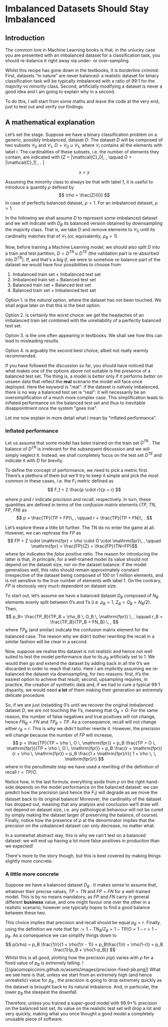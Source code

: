 # Imbalanced Datasets Should Stay Imbalanced

## Introduction

The common lore in Machine Learning books is that, in the unlucky case you are presented with an imbalanced dataset for a classification task, you should re-balance it right away via under- or over-sampling. 

Whilst this recipe has gone down in the textbooks, it is *borderline criminal*. First, datasets “in nature” are never balanced: a realistic dataset for binary classification task will be typically imbalanced with a ratio of 99:1 for the majority vs minority class. Second, artificially modifying a dataset is never a good idea and I am going to explain why in a second. 

To do this, I will start from some maths and leave the code at the very end, just to test out and verify our findings. 

## A mathematical explanation

Let’s set the stage. Suppose we have a binary classification problem on a generic, possibly imbalanced, dataset $D$. The dataset $D$ will be composed of two subsets $\mathcal{C}_0$ and $\mathcal{C}_1$, $D = \mathcal{C}_0 \cup \mathcal{C}_1$, where $\mathcal{C}_i$ contains all the elements with label $i$. The cardinalities of these subsets, i.e. the number of elements they contain, are indicated with
\[Z = |\mathcal{C}_0|\, , \qquad O = |\mathcal{C}_1| \, . \]

```math
x=y
```
Assuming the minority class to always be that with label 1, it is useful to introduce a quantity $\rho$ defined by
$$
\rho = \frac{Z}{O}
$$
In case of perfectly balanced dataset, $\rho=1$. For an imbalanced dataset, $\rho > 1$. 

In the following we shall assume $D$ to represent some imbalanced dataset and we will indicate with $D_B$ its balanced version obtained by downsampling the majority class. That is, we take $D$ and remove elements to $\mathcal{C}_0$ until its cardinality matches that of $\mathcal{C}_1$ (or, equivalently, $\rho_B = 1$). 

Now, before training a Machine Learning model, we should also split $D$ into a train and test partition, $D = D^{TR} \cup D^{TE}$ (the validation part is re-absorbed into $D^{TR}$). If, and that's a big *if*, we were to somehow re-balance part of the dataset we would have four possibilities to choose from:
1. Imbalanced train set + Imbalanced test set
2. Imbalanced train set + Balanced test set
3. Balanced train set + Balanced test set
4. Balanced train set + Imbalanced test set

Option 1. is the *natural* option,  where the dataset has not been touched. We shall argue later on that this is the best option. 

Option 2. is certainly the worst choice: we get the headaches of an imbalanced train set combined with the unreliability of a perfectly balanced test set. 

Option 3. is the one often appearing in textbooks. We shall see how this can lead to misleading results. 

Option 4. is arguably the second best choice, albeit not really warmly recommended. 

If you have followed the discussion so far, you should have noticed that what makes one of the options above not suitable is the presence of a balanced test set. The thing is, a model is *better* only if it performs *better* on unseen data that reflect the **real** scenario the model will face once deployed. Here the keyword is "real": if the dataset is natively imbalanced, there is no way a balanced test set is "real": it will necessarily be an oversimplification of a much more complex case. This simplification leads to inflated performance on the balanced test set and thus to inevitable disappointment once the system "goes live". 

 Let me now explain in more detail what I mean by “inflated performance”. 
 
### Inflated performance

Let us assume that some model has been trained on the train set $D^{TR}$ . The balance of $D^{TR}$ is irrelevant for the subsequent discussion and we will simply neglect it. Instead, we shall completely focus on the test set $D^{TE}$ and indicate it with $D$ for brevity.  

To define the concept of performance, we need to pick a metric first. There’s a plethora of them but we'll try to keep it simple and pick the most common in these cases, i.e. the $F_1$ metric defined as
$$
F_1 = 2 \frac{p \cdot r}{p + r}
$$

where $p$ and $r$ indicate *precision* and *recall*, respectively. In turn, these quantities are defined in terms of the *confusion matrix* elements ($TP$, $TN$, $FP$, $FN$) as
$$
p = \frac{TP}{TP + FP}\, , \qquad r = \frac{TP}{TP + FN}\, .
$$

Let’s explore these a little bit further. The $TN$ do no enter the game at all. However, we can rephrase the $FP$ as 
$$
FP = Z \cdot \mathrm{fpr} = \rho \cdot O \cdot \mathrm{fpr}\, , \qquad \mathrm{fpr} = \frac{FP}{Z} = \frac{FP}{TN+FP}$$where $\mathrm{fpr}$ indicates the *false positive ratio*. The reason for introducing the latter is that, *in principle*, for a well-trained model its value should not depend on the dataset size, nor on the dataset balance: if the model generalises well, this ratio should remain approximately constant irrespective of the dataset being composed of 100 or 1 million elements, and is not sensitive to the true number of elements with label 1. On the contrary, $FP$ is obviously very much dependent on dataset size. 

To start out, let’s assume we have a balanced dataset $D_B$ composed of $N_B$ elements evenly split between 0’s and 1’s (i.e. $\rho_B = 1$, $Z_B = O_B = N_B/2$).  Then,
$$
p_B= \frac{TP_B}{TP_B + \rho_B \, O_B \, \mathrm{fpr}} \, , \qquad r_B = \frac{TP_B}{TP_B + FN_B} \, ,
$$
where $TP_B$ (and similar) indicate the confusion matrix element for the balanced case. The reason why we didn’t bother rewriting the recall in a similar fashion will be clear in a second. 

Now, suppose we realise this dataset is not realistic and hence not well suited to test the model performance due to its $\rho_B$ artificially set to 1. We would then go and extend the dataset by adding back in all the 0’s we discarded in order to reach that ratio. Here I am implicitly assuming we re-balanced the dataset via downsampling, for two reasons: first, it’s the easiest option to achieve that result; second, upsampling requires, in practice, the creation of synthetic data and, if we had to cure a typical 99:1 disparity, we would need **a lot** of them making their generation an extremely delicate procedure.

So, if we are just (re)adding 0’s until we recover the original imbalanced dataset $D$, we are not touching the 1’s, meaning that $O_B = O$. For the same reason, the number of false negatives and true positives will not change, hence $FN_B = FN$ and $TP_B = TP$. As a consequence, recall will not change either $r_B = r$. This is why we didn't bother rewrite it. However, the precision will change because the number of $FP$ will increase, 
$$
p = \frac{TP}{TP + \rho \, O \, \mathrm{fpr}} = p_B \frac{TP + O \, \mathrm{fpr}}{TP + \rho \, O \, \mathrm{fpr}} = p_B \frac{r + \mathrm{fpr}}{r + \rho \, \mathrm{fpr}} = p_B \frac{1 + \mathrm{fpr}/r}{ 1 + \rho \, \, \mathrm{fpr}/r}
$$ where in the penultimate step we have used a rewriting of the definition of recall $r = TP/O$. 

Notice how, in the last formula, everything aside from $\rho$ on the right-hand-side depends on the model performance on the balanced dataset: we can predict how the precision (and hence the $F_1$) will degrade as we move the dataset back to its original balance! Moreover, the cardinality of the dataset has dropped out, meaning that any analysis and conclusion we’ll draw will not depend on dataset size, i.e. any pathological behaviour will not be cured by simply making the dataset larger (if preserving the balance, of course). Finally, notice how the presence of $\rho$ at the denominator implies that the precision on the unbalanced dataset can only decrease, no matter what. 

In a somewhat abstract way, this is why we can't test on a balanced dataset: we will end up having a lot more false positives in production than we expected! 

There's more to the story though, but this is best covered by making things slightly more concrete. 

### A little more concrete

Suppose we have a balanced dataset $D_B$ . It makes sense to assume that, whatever their precise values, $TP = TN$ and $FP = FN$ for a well-trained model. This is by no means mandatory, as $FP$ and $FN$ carry in general different **business** value, and one might favour one over the other in a realistic scenario; however one typically hopes to find a good balance between these two. 

This choice implies that precision and recall should be equal $p_B = r$. Finally, using the definition we note that $\mathrm{fpr}:=1 -TN_B/Z_B = 1-TP/O = 1-r=1-p_B$. As a consequence we can simplify things down to 
$$
p(\rho) = p_B \frac{1/r}{1 + \rho(1/r - 1)} = p_B\frac{1}{r + \rho(1-r)} = p_B \frac{1}{p_B + \rho(1-p_B)}
$$
Whilst this is all good, plotting how the precision $p(\rho)$ varies with $\rho$ for a fixed value of $p_B$ is extremely telling. 
![[/giacomopiccinini.github.io/assets/images/precision-fixed-pb.png]]
What we see here is that, unless we start from an extremely high (and hence unrealistic) value for $p_B$ , the precision is going to drop extremely quickly as the dataset is brought back to its natural imbalance. And, in particular, the lower $p_B$ the steepest the downfall. 

Therefore, unless you trained a super-good model with 99.9+% precision on the balanced test set, its value on the realistic test set will drop a lot and very quickly, making what you once thought a good model a completely unusable piece of software.

